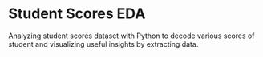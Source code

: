 # Student Scores EDA
Analyzing student scores dataset with Python to decode various scores of student and visualizing useful insights by extracting data.
